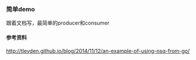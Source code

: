 ### 简单demo
跟着文档写，最简单的producer和consumer

#### 参考资料
http://tleyden.github.io/blog/2014/11/12/an-example-of-using-nsq-from-go/